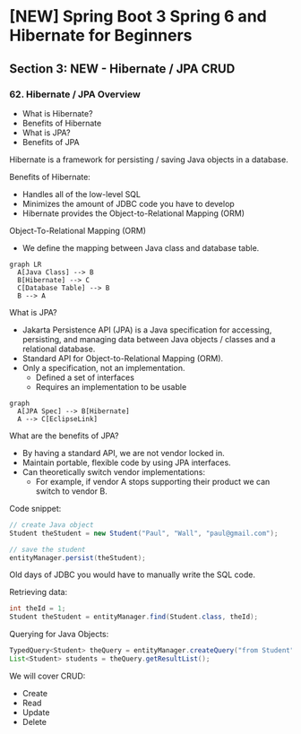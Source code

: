 # [NEW] Spring Boot 3 Spring 6 and Hibernate for Beginners

## Section 3: NEW - Hibernate / JPA CRUD

### 62. Hibernate / JPA Overview

- What is Hibernate?
- Benefits of Hibernate
- What is JPA?
- Benefits of JPA

Hibernate is a framework for persisting / saving Java objects in a database.

Benefits of Hibernate:

- Handles all of the low-level SQL
- Minimizes the amount of JDBC code you have to develop
- Hibernate provides the Object-to-Relational Mapping (ORM)

Object-To-Relational Mapping (ORM)

- We define the mapping between Java class and database table.

```mermaid
graph LR
  A[Java Class] --> B 
  B[Hibernate] --> C
  C[Database Table] --> B
  B --> A
```

What is JPA?

- Jakarta Persistence API (JPA) is a Java specification for accessing, persisting, and managing data between Java objects / classes and a relational database.
- Standard API for Object-to-Relational Mapping (ORM).
- Only a specification, not an implementation.
  - Defined a set of interfaces
  - Requires an implementation to be usable

```mermaid
graph
  A[JPA Spec] --> B[Hibernate] 
  A --> C[EclipseLink]
```

What are the benefits of JPA?

- By having a standard API, we are not vendor locked in.
- Maintain portable, flexible code by using JPA interfaces.
- Can theoretically switch vendor implementations:
  - For example, if vendor A stops supporting their product we can switch to vendor B.

Code snippet:

```java
// create Java object
Student theStudent = new Student("Paul", "Wall", "paul@gmail.com");

// save the student
entityManager.persist(theStudent);
```

Old days of JDBC you would have to manually write the SQL code.

Retrieving data:

```java
int theId = 1;
Student theStudent = entityManager.find(Student.class, theId);
```

Querying for Java Objects:

```java
TypedQuery<Student> theQuery = entityManager.createQuery("from Student", Student.class);
List<Student> students = theQuery.getResultList();
```

We will cover CRUD:

- Create
- Read
- Update
- Delete
